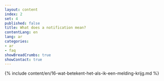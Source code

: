 ```yaml
---
layout: content
index: 2
set: 4
published: false
title: What does a notification mean?
contentLang: en
lang: ar
categories:
- ar
- faq
showBreadCrumbs: true
showContact: true
---
```

{% include content/en/16-wat-betekent-het-als-ik-een-melding-krijg.md %}
